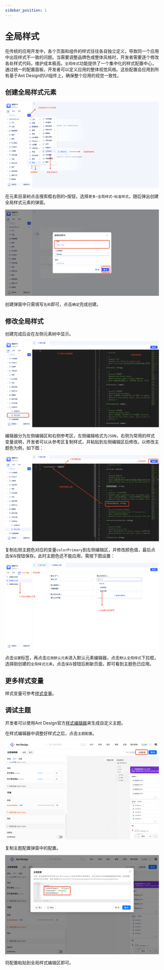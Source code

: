 ```yaml
---
sidebar_position: 1
---
```


# 全局样式

在传统的应用开发中，各个页面和组件的样式往往各自独立定义，导致同一个应用中出现样式不一致的问题。当需要调整品牌色或整体风格时，开发者需要逐个修改各处样式代码，维护成本极高。`全局样式`功能提供了一个集中化的样式配置中心，通过统一的配置面板，开发者可以定义应用的整体视觉风格。这些配置会应用到所有基于Ant Design的UI组件上，确保整个应用的视觉一致性。


## 创建全局样式元素

![创建](./img/1/创建.png)

在元素目录树点击搜索框右侧的`+`按钮，选择`更多`-`全局样式`-`标准样式`，随后弹出创建全局样式元素的弹窗。

![弹窗](./img/1/弹窗.png)

创建弹窗中只需填写`名称`即可，点击`确定`完成创建。

## 修改全局样式

创建完成后会在左侧元素树中显示。

![编辑器](./img/1/编辑器.png)

编辑器分为左侧编辑区和右侧参考区，左侧编辑格式为`JSON`，右侧为常用的样式变量说明，开发者可以从参考区复制样式，并粘贴到左侧编辑区后修改。以修改主题色为例，如下图：

![修改](./img/1/修改.png)

复制右侧主题色对应的变量`colorPrimary`到左侧编辑区，并修改颜色值，最后点击`保存`按钮保存。此时主题色还不能应用，需按下图设置：

![使用](./img/1/使用.png)

点击`设置`标签，再点击`应用默认元素`进入默认元素编辑器，点击`默认全局样式`下拉框，选择刚创建的`全局样式元素`，点击`保存`按钮后刷新页面，即可看到主题色已应用。

## 更多样式变量
样式变量可参考[样式变量](https://ant.design/docs/react/customize-theme-cn#seedtoken)。

## 调试主题
开发者可以使用Ant Design官方[样式编辑器](https://ant.design/theme-editor-cn)来生成自定义主题。

在样式编辑器中调整好样式之后，点击`主题配置`。

![样式编辑器](./img/1/样式编辑器.png)

复制主题配置弹窗中的配置。

![编辑器配置](./img/1/编辑器配置.png)

将配置粘贴到全局样式编辑区即可。

